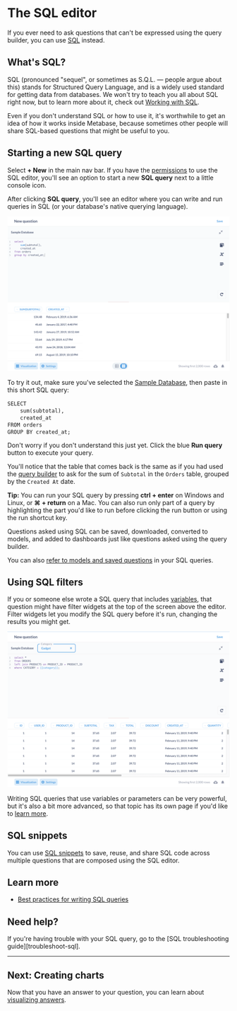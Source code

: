 # The SQL editor

If you ever need to ask questions that can't be expressed using the query builder, you can use [SQL][sql-gloss] instead.

## What's SQL?

SQL (pronounced "sequel", or sometimes as S.Q.L. — people argue about this) stands for Structured Query Language, and is a widely used standard for getting data from databases. We won't try to teach you all about SQL right now, but to learn more about it, check out [Working with SQL][learn-sql].

Even if you don't understand SQL or how to use it, it's worthwhile to get an idea of how it works inside Metabase, because sometimes other people will share SQL-based questions that might be useful to you.

## Starting a new SQL query

Select **+ New** in the main nav bar. If you have the [permissions](../administration-guide/05-setting-permissions.md) to use the SQL editor, you'll see an option to start a new **SQL query** next to a little console icon.

After clicking **SQL query**, you'll see an editor where you can write and run queries in SQL (or your database's native querying language).

![SQL editor](images/writing-sql/SQLInterface.png)

To try it out, make sure you've selected the [Sample Database][sample-database-gloss], then paste in this short SQL query:

```
SELECT 
    sum(subtotal), 
    created_at
FROM orders 
GROUP BY created_at;
```

Don't worry if you don't understand this just yet. Click the blue **Run query** button to execute your query. 

You'll notice that the table that comes back is the same as if you had used the [query builder][asking-questions] to ask for the sum of `Subtotal` in the `Orders` table, grouped by the `Created At` date.

**Tip:** You can run your SQL query by pressing **ctrl + enter** on Windows and Linux, or **⌘ + return** on a Mac. You can also run only part of a query by highlighting the part you'd like to run before clicking the run button or using the run shortcut key.

Questions asked using SQL can be saved, downloaded, converted to models, and added to dashboards just like questions asked using the query builder.

You can also [refer to models and saved questions][ref-models] in your SQL queries.

## Using SQL filters

If you or someone else wrote a SQL query that includes [variables][variable-gloss], that question might have filter widgets at the top of the screen above the editor. Filter widgets let you modify the SQL query before it's run, changing the results you might get.

![SQL filter](images/writing-sql/SQL-filter-widget.png)

Writing SQL queries that use variables or parameters can be very powerful, but it's also a bit more advanced, so that topic has its own page if you'd like to [learn more](13-sql-parameters.md).

## SQL snippets

You can use [SQL snippets](sql-snippets.md) to save, reuse, and share SQL code across multiple questions that are composed using the SQL editor.

## Learn more

- [Best practices for writing SQL queries](https://www.metabase.com/learn/sql-questions/sql-best-practices.html)

## Need help?

If you're having trouble with your SQL query, go to the [SQL troubleshooting guide][troubleshoot-sql].

---

## Next: Creating charts

Now that you have an answer to your question, you can learn about [visualizing answers](05-visualizing-results.md).

[asking-questions]: ../users-guide/04-asking-questions.html#creating-a-new-question-with-the-query-builder
[learn-sql]: https://www.metabase.com/learn/sql-questions 
[ref-models]: ./referencing-saved-questions-in-queries.md
[sample-database-gloss]: /glossary/sample_database
[sql-gloss]: /glossary/sql
[variable-gloss]: /glossary/variable

